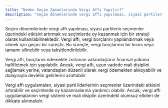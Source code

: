 ```yaml
---
title: "Neden Seçim Zamanlarında Vergi Affı Yapılır?"
description: "Seçim dönemlerinde vergi affı yapılması, siyasi partilerin seçmenler üzerindeki etkisini artırmak ve seçimlerde oy kazanmak için bir strateji olarak kullanılabilmektedir."
---
```


Seçim dönemlerinde vergi affı yapılması, siyasi partilerin seçmenler üzerindeki etkisini artırmak ve seçimlerde oy kazanmak için bir strateji olarak kullanılabilmektedir. Vergi affı, vergi borçlarını yapılandırmak veya silmek için geçici bir süreçtir. Bu süreçte, vergi borçlarının bir kısmı veya tamamı silinebilir veya taksitlendirilebilir.

Vergi affı, borçlarını ödemekte zorlanan vatandaşların finansal yükünü hafifletmek için yapılabilir. Ancak, vergi affı, uzun vadede mali disiplini sağlamak yerine, vatandaşları düzenli olarak vergi ödemekten alıkoyabilir ve dolayısıyla devletin gelirlerini azaltabilir.

Vergi affı uygulamaları, siyasi parti liderlerinin seçmenler üzerindeki etkisini artırabilir ve seçimlerde oy kazanmalarına yardımcı olabilir. Ancak, vergi affı uygulamalarının vergi sistemi ve mali disiplin üzerindeki olumsuz etkileri de dikkate alınmalıdır.
